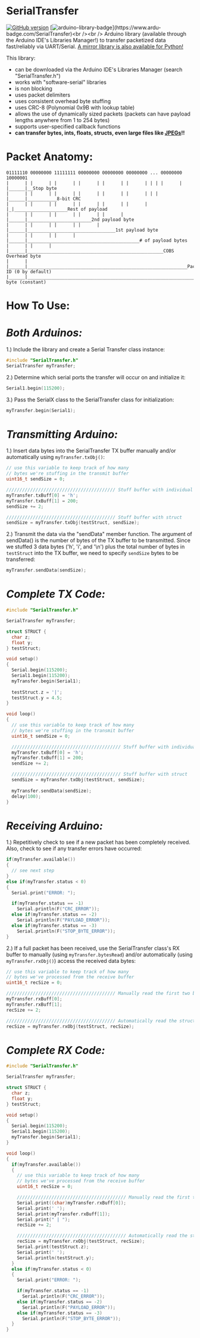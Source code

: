 # SerialTransfer
[![GitHub version](https://badge.fury.io/gh/PowerBroker2%2FSerialTransfer.svg)](https://badge.fury.io/gh/PowerBroker2%2FSerialTransfer)  [![arduino-library-badge](https://www.ardu-badge.com/badge/SerialTransfer.svg?)](https://www.ardu-badge.com/SerialTransfer)<br /><br />
Arduino library (available through the Arduino IDE's Libraries Manager!) to transfer packetized data fast/reliably via UART/Serial. [A mirror library is also available for Python!](https://github.com/PowerBroker2/pySerialTransfer)

This library:
- can be downloaded via the Arduino IDE's Libraries Manager (search "SerialTransfer.h")
- works with "software-serial" libraries
- is non blocking
- uses packet delimiters
- uses consistent overhead byte stuffing
- uses CRC-8 (Polynomial 0x9B with lookup table)
- allows the use of dynamically sized packets (packets can have payload lengths anywhere from 1 to 254 bytes)
- supports user-specified callback functions
- **can transfer bytes, ints, floats, structs, even large files like [JPEGs](https://forum.arduino.cc/index.php?topic=676260.msg4567624#msg4567624)!!**

# Packet Anatomy:
```
01111110 00000000 11111111 00000000 00000000 00000000 ... 00000000 10000001
|      | |      | |      | |      | |      | |      | | | |      | |______|__Stop byte
|      | |      | |      | |      | |      | |      | | | |______|___________8-bit CRC
|      | |      | |      | |      | |      | |      | |_|____________________Rest of payload
|      | |      | |      | |      | |      | |______|________________________2nd payload byte
|      | |      | |      | |      | |______|_________________________________1st payload byte
|      | |      | |      | |______|__________________________________________# of payload bytes
|      | |      | |______|___________________________________________________COBS Overhead byte
|      | |______|____________________________________________________________Packet ID (0 by default)
|______|_____________________________________________________________________Start byte (constant)
```

# **How To Use:**

# *Both Arduinos:*
1.) Include the library and create a Serial Transfer class instance:
```c++
#include "SerialTransfer.h"
SerialTransfer myTransfer;
```

2.) Determine which serial ports the transfer will occur on and initialize it:
```c++
Serial1.begin(115200);
```

3.) Pass the SerialX class to the SerialTransfer class for initialization:
```c++
myTransfer.begin(Serial1);
```


# *Transmitting Arduino:*
1.) Insert data bytes into the SerialTransfer TX buffer manually and/or automatically using `myTransfer.txObj()`:
```c++
// use this variable to keep track of how many
// bytes we're stuffing in the transmit buffer
uint16_t sendSize = 0;

///////////////////////////////////////// Stuff buffer with individual bytes
myTransfer.txBuff[0] = 'h';
myTransfer.txBuff[1] = 200;
sendSize += 2;

///////////////////////////////////////// Stuff buffer with struct
sendSize = myTransfer.txObj(testStruct, sendSize);
```

2.) Transmit the data via the "sendData" member function. The argument of sendData() is the number of bytes of the TX buffer to be transmitted. Since we stuffed 3 data bytes ('h', 'i', and '\n') plus the total number of bytes in `testStruct` into the TX buffer, we need to specify `sendSize` bytes to be transferred:
```c++
myTransfer.sendData(sendSize);
```

# *Complete TX Code:*
```c++
#include "SerialTransfer.h"

SerialTransfer myTransfer;

struct STRUCT {
  char z;
  float y;
} testStruct;

void setup()
{
  Serial.begin(115200);
  Serial1.begin(115200);
  myTransfer.begin(Serial1);
  
  testStruct.z = '|';
  testStruct.y = 4.5;
}

void loop()
{
  // use this variable to keep track of how many
  // bytes we're stuffing in the transmit buffer
  uint16_t sendSize = 0;

  ///////////////////////////////////////// Stuff buffer with individual bytes
  myTransfer.txBuff[0] = 'h';
  myTransfer.txBuff[1] = 200;
  sendSize += 2;

  ///////////////////////////////////////// Stuff buffer with struct
  sendSize = myTransfer.txObj(testStruct, sendSize);
  
  myTransfer.sendData(sendSize);
  delay(100);
}
```


# *Receiving Arduino:*
1.) Repetitively check to see if a new packet has been completely received. Also, check to see if any transfer errors have occurred:
```c++
if(myTransfer.available())
{
  // see next step
}
else if(myTransfer.status < 0)
{
  Serial.print("ERROR: ");

  if(myTransfer.status == -1)
    Serial.println(F("CRC_ERROR"));
  else if(myTransfer.status == -2)
    Serial.println(F("PAYLOAD_ERROR"));
  else if(myTransfer.status == -3)
    Serial.println(F("STOP_BYTE_ERROR"));
}
```

2.) If a full packet has been received, use the SerialTransfer class's RX buffer to manually (using `myTransfer.bytesRead`) and/or automatically (using `myTransfer.rxObj()`) access the received data bytes:
```c++
// use this variable to keep track of how many
// bytes we've processed from the receive buffer
uint16_t recSize = 0;

///////////////////////////////////////// Manually read the first two bytes in the rxBuff
myTransfer.rxBuff[0];
myTransfer.rxBuff[1];
recSize += 2;

///////////////////////////////////////// Automatically read the struct's bytes in the rxBuff
recSize = myTransfer.rxObj(testStruct, recSize);
```

# *Complete RX Code:*
```c++
#include "SerialTransfer.h"

SerialTransfer myTransfer;

struct STRUCT {
  char z;
  float y;
} testStruct;

void setup()
{
  Serial.begin(115200);
  Serial1.begin(115200);
  myTransfer.begin(Serial1);
}

void loop()
{
  if(myTransfer.available())
  {
    // use this variable to keep track of how many
    // bytes we've processed from the receive buffer
    uint16_t recSize = 0;

    ///////////////////////////////////////// Manually read the first two bytes in the rxBuff
    Serial.print((char)myTransfer.rxBuff[0]);
    Serial.print(' ');
    Serial.print(myTransfer.rxBuff[1]);
    Serial.print(" | ");
    recSize += 2;

    ///////////////////////////////////////// Automatically read the struct's bytes in the rxBuff
    recSize = myTransfer.rxObj(testStruct, recSize);
    Serial.print(testStruct.z);
    Serial.print(' ');
    Serial.println(testStruct.y);
  }
  else if(myTransfer.status < 0)
  {
    Serial.print("ERROR: ");

    if(myTransfer.status == -1)
      Serial.println(F("CRC_ERROR"));
    else if(myTransfer.status == -2)
      Serial.println(F("PAYLOAD_ERROR"));
    else if(myTransfer.status == -3)
      Serial.println(F("STOP_BYTE_ERROR"));
  }
}
```
